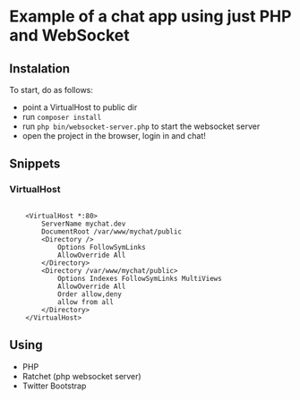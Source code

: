 # Example of a chat app using just PHP and WebSocket

## Instalation
To start, do as follows:

* point a VirtualHost to public dir
* run <code>composer install</code> 
* run <code>php bin/websocket-server.php</code> to start the websocket server
* open the project in the browser, login in and chat!

## Snippets
### VirtualHost
<code>
    &lt;VirtualHost *:80&gt;
        ServerName mychat.dev
        DocumentRoot /var/www/mychat/public
        &ltDirectory /&gt;
            Options FollowSymLinks
            AllowOverride All
        &lt;/Directory&gt;
        &lt;Directory /var/www/mychat/public&gt;
            Options Indexes FollowSymLinks MultiViews
            AllowOverride All
            Order allow,deny
            allow from all
        &lt;/Directory&gt;
    &lt;/VirtualHost&gt;
</code>

## Using
* PHP
* Ratchet (php websocket server)
* Twitter Bootstrap

